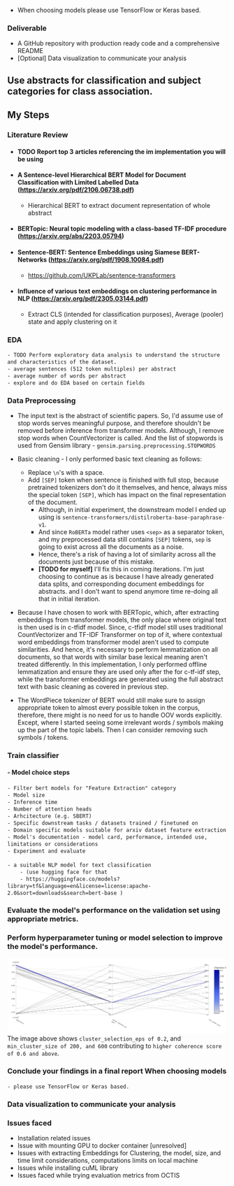 - When choosing models please use TensorFlow or Keras based.

### Deliverable

- A GitHub repository with production ready code and a comprehensive README
- [Optional] Data visualization to communicate your analysis

## Use abstracts for classification and subject categories for class association.

## My Steps

### Literature Review

- #### TODO Report top 3 articles referencing the im implementation you will be using
- #### A Sentence-level Hierarchical BERT Model for Document Classification with Limited Labelled Data (https://arxiv.org/pdf/2106.06738.pdf)
    - Hierarchical BERT to extract document representation of whole abstract
- #### BERTopic: Neural topic modeling with a class-based TF-IDF procedure (https://arxiv.org/abs/2203.05794)
- #### Sentence-BERT: Sentence Embeddings using Siamese BERT-Networks (https://arxiv.org/pdf/1908.10084.pdf)
  - https://github.com/UKPLab/sentence-transformers
- #### Influence of various text embeddings on clustering performance in NLP (https://arxiv.org/pdf/2305.03144.pdf)
  - Extract CLS (intended for classification purposes), Average (pooler) state and apply clustering on it


### EDA

    - TODO Perform exploratory data analysis to understand the structure and characteristics of the dataset.
	- average sentences (512 token multiples) per abstract
	- average number of words per abstract
    - explore and do EDA based on certain fields

### Data Preprocessing

- The input text is the abstract of scientific papers. So, I'd assume use of stop words serves meaningful purpose, and
therefore shouldn't be removed before inference from transformer models. Although, I remove stop words when CountVectorizer is called.
And the list of stopwords is used from Gensim library - `gensim.parsing.preprocessing.STOPWORDS`

- Basic cleaning - I only performed basic text cleaning as follows:
  - Replace `\n`'s with a space.
  - Add `[SEP]` token when sentence is finished with full stop, because pretrained tokenizers don't do it themselves,
  and hence, always miss the special token `[SEP]`, which has impact on the final representation of the document.
    - Although, in initial experiment, the downstream model I ended up using is `sentence-transformers/distilroberta-base-paraphrase-v1`.
    - And since `RoBERTa` model rather uses `<sep>` as a separator token, and my preprocessed data still contains `[SEP]` tokens, `sep` is going
    to exist across all the documents as a noise.
    - Hence, there's a risk of having a lot of similarity across all the documents just because of this mistake.
    - **[TODO for myself]** I'll fix this in coming iterations. I'm just choosing to continue as is because I have already
    generated data splits, and corresponding document embeddings for abstracts.
    and I don't want to spend anymore time re-doing all that in initial iteration.

- Because I have chosen to work with BERTopic, which, after extracting
embeddings from transformer models, the only place where original text is then used is in c-tfidf model.
Since, c-tfidf model still uses traditional CountVectorizer and TF-IDF Transformer on top of it, where contextual word embeddings from
transformer model aren't used to compute similarities. And hence, it's necessary to perform lemmatization on all documents, so that words with similar base lexical meaning aren't treated differently.
In this implementation, I only performed offline lemmatization and ensure they are used only after the for c-tf-idf step, while the transformer embeddings are generated
using the full abstract text with basic cleaning as covered in previous step.

- The WordPiece tokenizer of BERT would still make sure to assign appropriate token to almost every possible token in the
corpus, therefore, there might is no need for us to handle OOV words explicitly. Except, where I started seeing some irrelevant words / symbols 
making up the part of the topic labels. Then I can consider removing such symbols / tokens.

### Train classifier
#### - Model choice steps
    - Filter bert models for "Feature Extraction" category
    - Model size
    - Inference time
    - Number of attention heads
    - Arhcitecture (e.g. SBERT)
    - Specific downstream tasks / datasets trained / finetuned on
    - Domain specific models suitable for arxiv dataset feature extraction
    - Model's documentation - model card, performance, intended use, limitations or considerations
    - Experiment and evaluate

    - a suitable NLP model for text classification
        - (use hugging face for that
        - https://huggingface.co/models?library=tf&language=en&license=license:apache-2.0&sort=downloads&search=bert-base )

### Evaluate the model's performance on the validation set using appropriate metrics.

### Perform hyperparameter tuning or model selection to improve the model's performance.
![img.png](resources/img.png)
The image above shows `cluster_selection_eps of 0.2`, and `min_cluster_size of 200, and 600` contributing to `higher coherence score of 0.6 and above`.

### Conclude your findings in a final report When choosing models

    - please use TensorFlow or Keras based.

### Data visualization to communicate your analysis

### Issues faced
- Installation related issues
- Issue with mounting GPU to docker container [unresolved]
- Issues with extracting Embeddings for Clustering, the model, size, and time limit considerations, computations limits on local machine
- Issues while installing cuML library
- Issues faced while trying evaluation metrics from OCTIS
